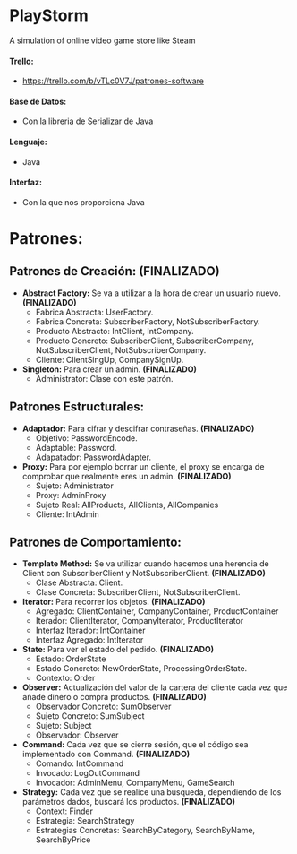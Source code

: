 # PlayStorm
A simulation of online video game store like Steam

#### Trello:
 - https://trello.com/b/vTLc0V7J/patrones-software
 
#### Base de Datos:
 - Con la libreria de Serializar de Java
#### Lenguaje:
 - Java
#### Interfaz:
 - Con la que nos proporciona Java
 
# Patrones:

## Patrones de Creación: **(FINALIZADO)**
 - **Abstract Factory:** Se va a utilizar a la hora de crear un usuario nuevo. **(FINALIZADO)**
   - Fabrica Abstracta: UserFactory.
   - Fabrica Concreta: SubscriberFactory, NotSubscriberFactory.
   - Producto Abstracto: IntClient, IntCompany.
   - Producto Concreto: SubscriberClient, SubscriberCompany, NotSubscriberClient, NotSubscriberCompany.
   - Cliente: ClientSingUp, CompanySignUp.
 - **Singleton:** Para crear un admin. **(FINALIZADO)**
   - Administrator: Clase con este patrón.
 
## Patrones Estructurales:
 - **Adaptador:** Para cifrar y descifrar contraseñas. **(FINALIZADO)**
   - Objetivo: PasswordEncode.
   - Adaptable: Password.
   - Adapatador: PasswordAdapter.
 - **Proxy:** Para por ejemplo borrar un cliente, el proxy se encarga de comprobar que realmente eres un admin. **(FINALIZADO)**
   - Sujeto: Administrator
   - Proxy: AdminProxy
   - Sujeto Real: AllProducts, AllClients, AllCompanies
   - Cliente: IntAdmin
 
## Patrones de Comportamiento:
 - **Template Method:** Se va utilizar cuando hacemos una herencia de Client con SubscriberClient y NotSubscriberClient. **(FINALIZADO)**
   - Clase Abstracta: Client.
   - Clase Concreta: SubscriberClient, NotSubscriberClient.
 - **Iterator:** Para recorrer los objetos. **(FINALIZADO)**
   - Agregado: ClientContainer, CompanyContainer, ProductContainer
   - Iterador: ClientIterator, CompanyIterator, ProductIterator
   - Interfaz Iterador: IntContainer 
   - Interfaz Agregado:  IntIterator
 - **State:** Para ver el estado del pedido. **(FINALIZADO)**
   - Estado: OrderState
   - Estado Concreto: NewOrderState, ProcessingOrderState.
   - Contexto: Order
 - **Observer:** Actualización del valor de la cartera del cliente cada vez que añade dinero o compra productos. **(FINALIZADO)**
   - Observador Concreto: SumObserver
   - Sujeto Concreto: SumSubject
   - Sujeto: Subject
   - Observador: Observer
 - **Command:** Cada vez que se cierre sesión, que el código sea implementado con Command. **(FINALIZADO)**
   - Comando: IntCommand
   - Invocado: LogOutCommand
   - Invocador: AdminMenu, CompanyMenu, GameSearch
 - **Strategy:** Cada vez que se realice una búsqueda, dependiendo de los parámetros dados, buscará los productos. **(FINALIZADO)**
   - Context: Finder
   - Estrategia: SearchStrategy
   - Estrategias Concretas: SearchByCategory, SearchByName, SearchByPrice 
